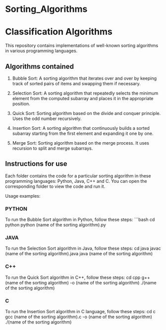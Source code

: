 # Sorting_Algorithms

# Classification Algorithms
This repository contains implementations of well-known sorting algorithms in various programming languages.

## Algorithms contained

1. Bubble Sort: A sorting algorithm that iterates over and over by keeping track of sorted pairs of items and swapping them if necessary.

2. Selection Sort: A sorting algorithm that repeatedly selects the minimum element from the computed subarray and places it in the appropriate position.

3. Quick Sort: Sorting algorithm based on the divide and conquer principle. Uses the odd number recursively.

4. Insertion Sort: A sorting algorithm that continuously builds a sorted subarray starting from the first element and expanding it one by one.

5. Merge Sort: Sorting algorithm based on the merge process. It uses recursion to split and merge subarrays.

## Instructions for use
Each folder contains the code for a particular sorting algorithm in these programming languages: Python, Java, C++ and C. You can open the corresponding folder to view the code and run it.

Usage examples:

### PYTHON
To run the Bubble Sort algorithm in Python, follow these steps:
    ```bash
    cd python
    python (name of the sorting algorithm).py

### JAVA
To run the Selection Sort algorithm in Java, follow these steps:
    cd java
    javac (name of the sorting algorithm).java
    java (name of the sorting algorithm)

### C++
To run the Quick Sort algorithm in C++, follow these steps:
    cd cpp
    g++ (name of the sorting algorithm) -o (name of the sorting algorithm)
    ./(name of the sorting algorithm)

### C
To run the Insertion Sort algorithm in C language, follow these steps:
    cd c
    gcc (name of the sorting algorithm).c -o (name of the sorting algorithm)
    ./(name of the sorting algorithm)